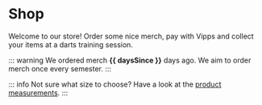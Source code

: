 <script setup>
  import ShopPage from './components/ShopPage.vue'
  import { onMounted, ref } from 'vue'
  
  const daysSince = ref(0)
  
  onMounted(() => {
    const lastOrderDate = new Date('2025-02-24')
    const currentDate = new Date()
    daysSince.value = Math.ceil((currentDate - lastOrderDate) / (24 * 60 * 60 * 1000))
  })
</script>

# Shop

Welcome to our store! Order some nice merch, pay with Vipps and collect your items at a darts training session.

::: warning
We ordered merch **{{ daysSince }}** days ago. We aim to order merch once every semester.
:::

::: info
Not sure what size to choose? Have a look at the [product measurements](public/product-sizes.pdf).
:::

<ShopPage></ShopPage>
